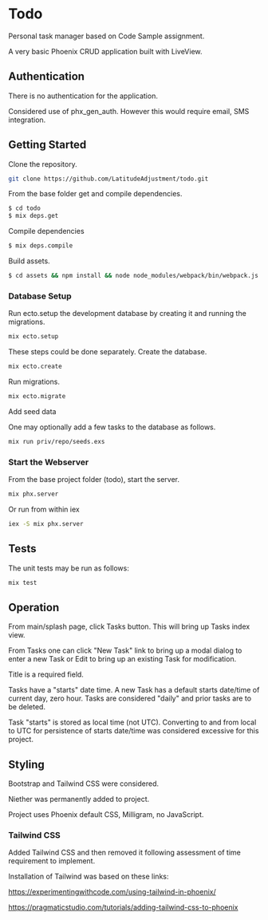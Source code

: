 # Todo

Personal task manager based on Code Sample assignment.

A very basic Phoenix CRUD application built with LiveView.

## Authentication

There is no authentication for the application.

Considered use of phx_gen_auth.
However this would require email, SMS integration.

## Getting Started

Clone the repository.

```bash
git clone https://github.com/LatitudeAdjustment/todo.git
```

From the base folder get and compile dependencies.

```bash
$ cd todo
$ mix deps.get
```

Compile dependencies

```bash
$ mix deps.compile
```

Build assets.

```bash
$ cd assets && npm install && node node_modules/webpack/bin/webpack.js --mode development
```

### Database Setup

Run ecto.setup the development database by creating it and running the migrations.

```bash
mix ecto.setup
```

These steps could be done separately.
Create the database.

```bash
mix ecto.create
```

Run migrations.

```bash
mix ecto.migrate
```

Add seed data

One may optionally add a few tasks to the database as follows.

```bash
mix run priv/repo/seeds.exs
```

### Start the Webserver

From the base project folder (todo), start the server.

```bash
mix phx.server
```

Or run from within iex

```bash
iex -S mix phx.server
```

## Tests

The unit tests may be run as follows:

```bash
mix test
```

## Operation

From main/splash page, click Tasks button.
This will bring up Tasks index view.

From Tasks one can click "New Task" link to bring up a modal dialog to enter a
new Task or Edit to bring up an existing Task for modification.

Title is a required field.

Tasks have a "starts" date time.
A new Task has a default starts date/time of current day, zero hour.
Tasks are considered "daily" and prior tasks are to be deleted.

Task "starts" is stored as local time (not UTC).
Converting to and from local to UTC for persistence of starts date/time was
considered excessive for this project.

## Styling

Bootstrap and Tailwind CSS were considered.

Niether was permanently added to project.

Project uses Phoenix default CSS, Milligram, no JavaScript.

### Tailwind CSS

Added Tailwind CSS and then removed it following assessment of time requirement
to implement.

Installation of Tailwind was based on these links:

https://experimentingwithcode.com/using-tailwind-in-phoenix/

https://pragmaticstudio.com/tutorials/adding-tailwind-css-to-phoenix
